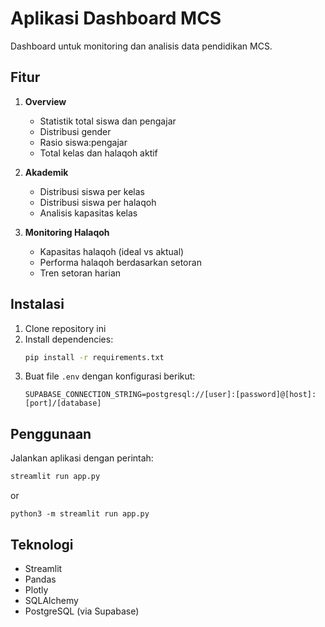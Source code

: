 # Aplikasi Dashboard MCS

Dashboard untuk monitoring dan analisis data pendidikan MCS.

## Fitur

1. **Overview**
   - Statistik total siswa dan pengajar
   - Distribusi gender
   - Rasio siswa:pengajar
   - Total kelas dan halaqoh aktif

2. **Akademik**
   - Distribusi siswa per kelas
   - Distribusi siswa per halaqoh
   - Analisis kapasitas kelas

3. **Monitoring Halaqoh**
   - Kapasitas halaqoh (ideal vs aktual)
   - Performa halaqoh berdasarkan setoran
   - Tren setoran harian

## Instalasi

1. Clone repository ini
2. Install dependencies:
   ```bash
   pip install -r requirements.txt
   ```
3. Buat file `.env` dengan konfigurasi berikut:
   ```
   SUPABASE_CONNECTION_STRING=postgresql://[user]:[password]@[host]:[port]/[database]
   ```

## Penggunaan

Jalankan aplikasi dengan perintah:
```bash
streamlit run app.py
```

or


```
python3 -m streamlit run app.py
```


## Teknologi

- Streamlit
- Pandas
- Plotly
- SQLAlchemy
- PostgreSQL (via Supabase)
